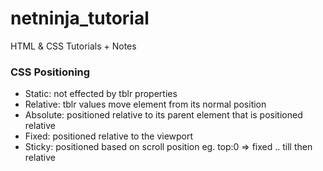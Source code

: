 # netninja_tutorial
HTML &amp; CSS Tutorials + Notes

### CSS Positioning
  * Static: not effected by tblr properties
  * Relative: tblr values move element from its normal position
  * Absolute: positioned relative to its parent element that is positioned relative
  * Fixed: positioned relative to the viewport
  * Sticky: positioned based on scroll position eg. top:0 => fixed .. till then relative
